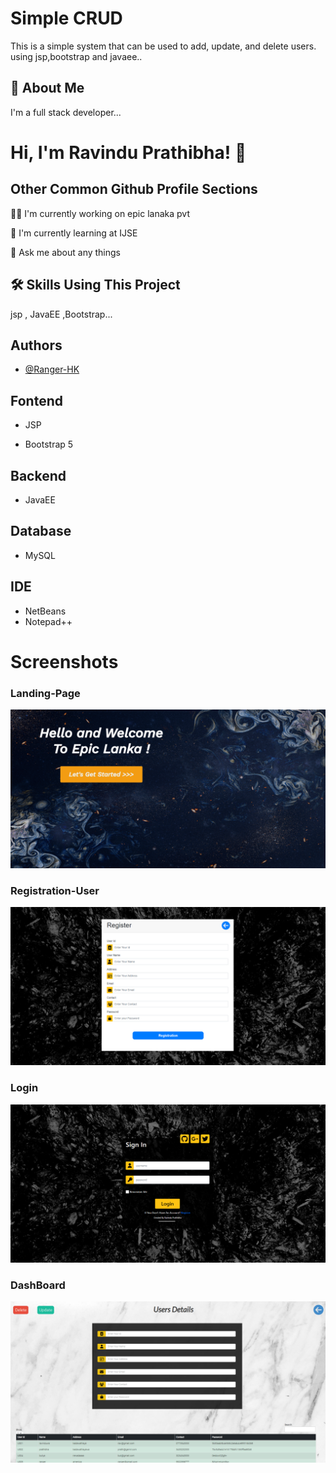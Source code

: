 
# Simple CRUD 

This is a simple system that can be used to add, update, and delete users.
using jsp,bootstrap and javaee..
## 🚀 About Me
I'm a full stack developer...


# Hi, I'm Ravindu Prathibha! 👋


## Other Common Github Profile Sections
👩‍💻 I'm currently working on epic lanaka pvt

🧠 I'm currently learning at IJSE

💬 Ask me about any things



## 🛠 Skills Using This Project
jsp , JavaEE ,Bootstrap...


## Authors

- [@Ranger-HK](https://github.com/Ranger-HK)


## Fontend

- JSP

- Bootstrap 5


## Backend

- JavaEE

## Database

- MySQL


## IDE

- NetBeans
- Notepad++



# Screenshots

### Landing-Page
![Landing-Page](https://github.com/Ranger-HK/Simple-Crud-Project/blob/master/Simple_Crud_Project/src/main/webapp/assets/img/screenshots/Landing%20Page.png)

### Registration-User
![Registration-User](https://github.com/Ranger-HK/Simple-Crud-Project/blob/master/Simple_Crud_Project/src/main/webapp/assets/img/screenshots/User%20Registration.png)

### Login
![Login](https://github.com/Ranger-HK/Simple-Crud-Project/blob/master/Simple_Crud_Project/src/main/webapp/assets/img/screenshots/Login.png)

### DashBoard
![DashBoard](https://github.com/Ranger-HK/Simple-Crud-Project/blob/master/Simple_Crud_Project/src/main/webapp/assets/img/screenshots/Dashboard.png)


